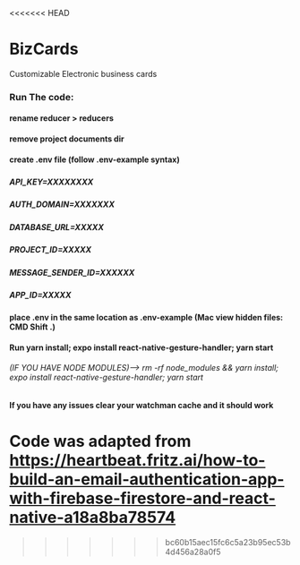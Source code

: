 <<<<<<< HEAD
# BizCards
Customizable Electronic business cards

### Run The code:
#### rename reducer > reducers
#### remove project documents dir
#### create .env file (follow .env-example syntax)
#####
##### API_KEY=XXXXXXXX
##### AUTH_DOMAIN=XXXXXXX
##### DATABASE_URL=XXXXX
##### PROJECT_ID=XXXXX
##### MESSAGE_SENDER_ID=XXXXXX
##### APP_ID=XXXXX
#####
#### place .env in the same location as .env-example (Mac view hidden files: CMD Shift .)
#### Run yarn install; expo install react-native-gesture-handler; yarn start
###### (IF YOU HAVE NODE MODULES)--> rm -rf node_modules && yarn install; expo install react-native-gesture-handler; yarn start
#### If you have any issues clear your watchman cache and it should work 
#
#
#
Code was adapted from https://heartbeat.fritz.ai/how-to-build-an-email-authentication-app-with-firebase-firestore-and-react-native-a18a8ba78574 
=======



>>>>>>> bc60b15aec15fc6c5a23b95ec53b4d456a28a0f5
